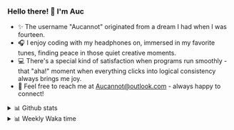### Hello there! 👋 I'm Auc

- ✨ The username "Aucannot" originated from a dream I had when I was fourteen.  
- 🎧 I enjoy coding with my headphones on, immersed in my favorite tunes, finding peace in those quiet creative moments.  
- 💻 There's a special kind of satisfaction when programs run smoothly - that "aha!" moment when everything clicks into logical consistency always brings me joy.
- 📧 Feel free to reach me at [Aucannot@outlook.com](mailto:Aucannot@outlook.com) - always happy to connect!

<details>
  <summary>📊 Github stats</summary>
  <div align="center">
    <img height="180em" src="https://github-readme-stats-delta-three-96.vercel.app/api?username=Aucannot&theme=tokyonight&count_private=true&show_icons=true&include_all_commits=true&custom_title=GitHub_Stats"/>
    <img height="180em" src="https://github-readme-stats-delta-three-96.vercel.app/api/top-langs/?username=Aucannot&theme=tokyonight&layout=compact&hide=CMake,Makefile"/>
  </div>
</details>
<details>
  <summary>📊 Weekly Waka time</summary>
  
  <!--START_SECTION:waka-->

```txt
Python       42 hrs 48 mins  ██████████████████▓░░░░░░   74.45 %
Bash         5 hrs 7 mins    ██▒░░░░░░░░░░░░░░░░░░░░░░   08.90 %
Jinja        3 hrs 48 mins   █▓░░░░░░░░░░░░░░░░░░░░░░░   06.64 %
JSON         2 hrs 24 mins   █░░░░░░░░░░░░░░░░░░░░░░░░   04.19 %
Docker       2 hrs 23 mins   █░░░░░░░░░░░░░░░░░░░░░░░░   04.17 %
```

<!--END_SECTION:waka-->
</details>
